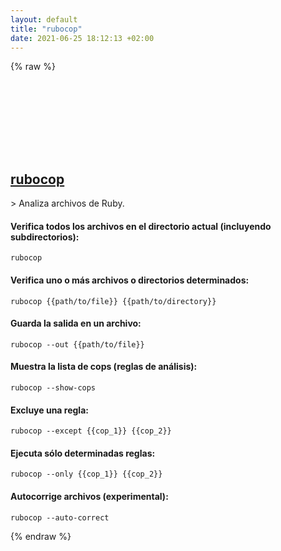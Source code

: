 ```yaml
---
layout: default
title: "rubocop"
date: 2021-06-25 18:12:13 +02:00
---
```

{% raw %}
<h2 id="rubocop">
  <a href="/es/osx/rubocop.html">rubocop</a> <a href="#rubocop"><svg class="icon">
    <use href="/assets/images/unicode_sprite.svg#link" />
  </svg></a>
</h2>
> Analiza archivos de Ruby.

#### Verifica todos los archivos en el directorio actual (incluyendo subdirectorios):
```shell
rubocop
```
#### Verifica uno o más archivos o directorios determinados:
```shell
rubocop {{path/to/file}} {{path/to/directory}}
```
#### Guarda la salida en un archivo:
```shell
rubocop --out {{path/to/file}}
```
#### Muestra la lista de cops (reglas de análisis):
```shell
rubocop --show-cops
```
#### Excluye una regla:
```shell
rubocop --except {{cop_1}} {{cop_2}}
```
#### Ejecuta sólo determinadas reglas:
```shell
rubocop --only {{cop_1}} {{cop_2}}
```
#### Autocorrige archivos (experimental):
```shell
rubocop --auto-correct
```
{% endraw %}